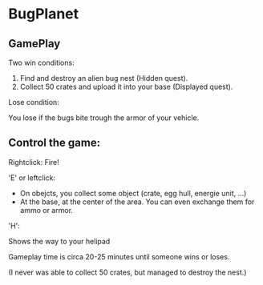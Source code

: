 # BugPlanet


## GamePlay

Two win conditions:

1) Find and destroy an alien bug nest (Hidden quest).
2) Collect 50 crates and upload it into your base (Displayed quest).

Lose condition:

You lose if the bugs bite trough the armor of your vehicle.


## Control the game:

Rightclick:
Fire!

'E' or leftclick:

- On obejcts, you collect some object (crate, egg hull, energie unit, ...)
- At the base, at the center of the area. You can even exchange them for ammo or armor.

'H':

Shows the way to your helipad


Gameplay time is circa 20-25 minutes until someone wins or loses. 

(I never was able to collect 50 crates, but managed to destroy the nest.)